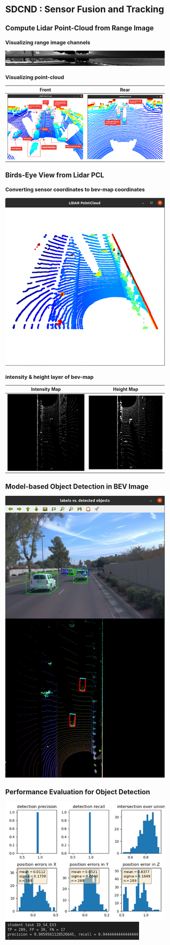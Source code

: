 
# SDCND : Sensor Fusion and Tracking

## Compute Lidar Point-Cloud from Range Image
### Visualizing range image channels
![Range Image](img/output/range_image_channels.png)

### Visualizing point-cloud

|             Front            |             Rear            |
|:----------------------------:|:---------------------------:|
| ![](img/output/Front.png "point-cloud") | ![](img/output/Rear.png "point-cloud") |

## Birds-Eye View from Lidar PCL

### Converting sensor coordinates to bev-map coordinates
![Alt text](img/output/BEV-map.png)
### intensity & height layer of bev-map
|             Intensity Map              |            Height Map            |
|:--------------------------------------:|:--------------------------------:|
| ![](img/output/img_intensity.png "Intensity Map") | ![](img/output/height_map.png "Height Map") |

## Model-based Object Detection in BEV Image
![](img/output/labels-detected-objects-screenshot.png)

## Performance Evaluation for Object Detection

![](img/output/performance_metrics.png)
![](img/output/precision-recall.png)